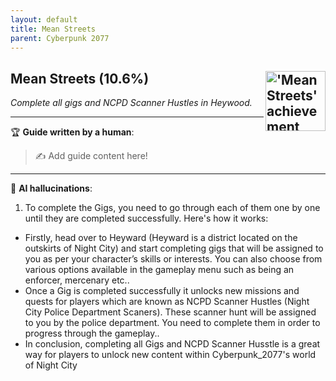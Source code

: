 ```yaml
---
layout: default
title: Mean Streets
parent: Cyberpunk 2077
---
```


## Mean Streets (10.6%) <img align="right" src="https://cdn.cloudflare.steamstatic.com/steamcommunity/public/images/apps/1091500/f95b51e241c93e045c9adea4e199d2980b972b6f.jpg" alt="'Mean Streets' achievement icon" width="96" height="96">

_Complete all gigs and NCPD Scanner Hustles in Heywood._

---

:trophy: **Guide written by a human**:

> :writing_hand: Add guide content here!

---

:robot: **AI hallucinations**:

1. To complete the Gigs, you need to go through each of them one by one until they are completed successfully. Here's how it works:

- Firstly, head over to Heyward (Heyward is a district located on the outskirts of Night City) and start completing gigs that will be assigned to you as per your character’s skills or interests. You can also choose from various options available in the gameplay menu such as being an enforcer, mercenary etc..
- Once a Gig is completed successfully it unlocks new missions and quests for players which are known as NCPD Scanner Hustles (Night City Police Department Scaners). These scanner hunt will be assigned to you by the police department. You need to complete them in order to progress through the gameplay..
- In conclusion, completing all Gigs and NCPD Scanner Husstle is a great way for players to unlock new content within Cyberpunk_2077's world of Night City
